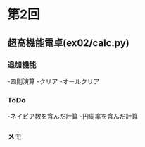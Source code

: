 # 第2回
## 超高機能電卓(ex02/calc.py)
### 追加機能
-四則演算
-クリア
-オールクリア

### ToDo
-ネイピア数を含んだ計算
-円周率を含んだ計算

### メモ
